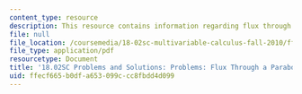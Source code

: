 ```yaml
---
content_type: resource
description: This resource contains information regarding flux through a paraboloid.
file: null
file_location: /coursemedia/18-02sc-multivariable-calculus-fall-2010/ffecf665b0dfa653099ccc8fbdd4d099_MIT18_02SC_pb_83_comb.pdf
file_type: application/pdf
resourcetype: Document
title: '18.02SC Problems and Solutions: Problems: Flux Through a Paraboloid'
uid: ffecf665-b0df-a653-099c-cc8fbdd4d099
---
```

